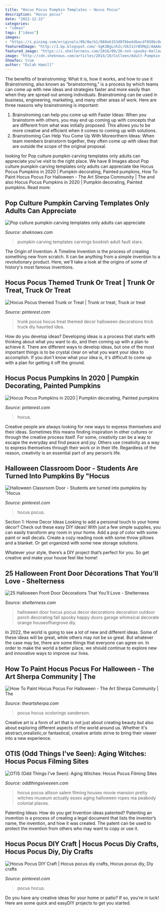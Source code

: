 ```yaml
---
title: "Hocus Pocus Pumpkin Templates ~ Hocus Pocus"
description: "Hocus pocus"
date: "2022-12-22"
categories:
- "ideas"
tags: ["ideas"]
images:
- "https://i.pinimg.com/originals/08/8e/b1/088eb153d8fbbe4dbacdf850bc0ec77d.jpg"
featuredImage: "http://3.bp.blogspot.com/-SgK3BgLnhZc/UkI3JrB5MqI/AAAAAAAADMM/5L01HthqufY/s1600/Hocus+Pocus+17.jpg"
featured_image: "https://i.shelterness.com/2016/09/26-not-spooky-Halloween-door-decor-in-orange-and-black.jpg"
image: "http://cdn.sheknows.com/articles/2014/10/Colleen/Adult-Pumpkin-Bookish.jpg"
ShowToc: true
author: "Eulah Hamill"
---
```



The benefits of brainstroming: What it is, how it works, and how to use it
Brainstroming, also known as “brainstorming,” is a process by which teams can come up with new ideas and strategies faster and more easily than when they are spread out among individuals. Brainstroming can be used in business, engineering, marketing, and many other areas of work. Here are three reasons why brainstroming is important: 
1. Brainstroming can help you come up with Faster Ideas: When you brainstorm with others, you may end up coming up with concepts that are different from what was initially proposed. This allows you to be more creative and efficient when it comes to coming up with solutions. 
2. Brainstroming Can Help You Come Up With Moreorthern Ideas: When team members brainstorm together, they often come up with ideas that are outside the scope of the original proposal.

	

		
looking for Pop culture pumpkin carving templates only adults can appreciate you've visit to the right place. We have 8 Images about Pop culture pumpkin carving templates only adults can appreciate like Hocus Pocus Pumpkins in 2020 | Pumpkin decorating, Painted pumpkins, How To Paint Hocus Pocus For Halloween - The Art Sherpa Community | The and also Hocus Pocus Pumpkins in 2020 | Pumpkin decorating, Painted pumpkins. Read more:
		
    
## Pop Culture Pumpkin Carving Templates Only Adults Can Appreciate

<img loading=lazy src="http://cdn.sheknows.com/articles/2014/10/Colleen/Adult-Pumpkin-Bookish.jpg" onerror="this.onerror=null;this.src='https://tse3.mm.bing.net/th?id=OIP.vTNQ6QQWcqzGRSE9HKKN4wHaEK&amp;pid=15.1';" alt="Pop culture pumpkin carving templates only adults can appreciate">

_Source: sheknows.com_

>pumpkin carving templates carvings bookish adult fault stars. 

	

The Origin of Invention: A Timeline
Invention is the process of creating something new from scratch. It can be anything from a simple invention to a revolutionary product. Here, we'll take a look at the origins of some of history's most famous inventions.

    
## Hocus Pocus Themed Trunk Or Treat | Trunk Or Treat, Truck Or Treat

<img loading=lazy src="https://i.pinimg.com/736x/92/d5/f8/92d5f8c7e4ae405aed22f41cfa682ec8.jpg" onerror="this.onerror=null;this.src='https://tse1.mm.bing.net/th?id=OIP.r6UZa0EnhaQlZlAZyI8QtQHaJ3&amp;pid=15.1';" alt="Hocus Pocus themed Trunk or Treat | Trunk or treat, Truck or treat">

_Source: pinterest.com_

>trunk pocus hocus treat themed decor halloween decorations trick truck diy haunted idea. 

	

How do you develop ideas?
Developing ideas is a process that starts with thinking about what you want to do, and then coming up with a plan to achieve it. There are different ways to develop ideas, but one of the most important things is to be crystal clear on what you want your idea to accomplish. If you don't know what your idea is, it's difficult to come up with a plan for getting it off the ground.

    
## Hocus Pocus Pumpkins In 2020 | Pumpkin Decorating, Painted Pumpkins

<img loading=lazy src="https://i.pinimg.com/736x/b0/d2/d6/b0d2d61932e750f915b695ae7bbab018.jpg" onerror="this.onerror=null;this.src='https://tse4.mm.bing.net/th?id=OIP.gR-QaSSRw26taN-GYqUzWwHaFj&amp;pid=15.1';" alt="Hocus Pocus Pumpkins in 2020 | Pumpkin decorating, Painted pumpkins">

_Source: pinterest.com_

>hocus. 

	

Creative people are always looking for new ways to express themselves and their ideas. Sometimes this means finding inspiration in other cultures or through the creative process itself. For some, creativity can be a way to escape the everyday and find peace and joy. Others use creativity as a way to express themselves through their work or in their life. Regardless of the reason, creativity is an essential part of any person’s life.

    
## Halloween Classroom Door - Students Are Turned Into Pumpkins By &quot;Hocus

<img loading=lazy src="https://i.pinimg.com/originals/eb/9b/95/eb9b958e1a2d7a7181f41a09f3f1d60b.jpg" onerror="this.onerror=null;this.src='https://tse2.mm.bing.net/th?id=OIP.PQsH3kM3J0wEvc3MFR-sPQHaJ4&amp;pid=15.1';" alt="Halloween Classroom Door - Students are turned into pumpkins by &quot;Hocus">

_Source: pinterest.com_

>hocus pocus. 

	

Section 1: Home Decor Ideas
Looking to add a personal touch to your home décor? Check out these easy DIY ideas!
With just a few simple supplies, you can easily transform any room in your home. Add a pop of color with some paint or wall decals. Create a cozy reading nook with some throw pillows and a blanket. Or get organized with some new storage solutions.

Whatever your style, there’s a DIY project that’s perfect for you. So get creative and make your house feel like home!

    
## 25 Halloween Front Door Décorations That You’ll Love - Shelterness

<img loading=lazy src="https://i.shelterness.com/2016/09/26-not-spooky-Halloween-door-decor-in-orange-and-black.jpg" onerror="this.onerror=null;this.src='https://tse3.mm.bing.net/th?id=OIP.5zZ1X6IMykVk9El6mhnmXwHaJ3&amp;pid=15.1';" alt="25 Halloween Front Door Décorations That You’ll Love - Shelterness">

_Source: shelterness.com_

>halloween door hocus pocus decor decorations decoration outdoor porch decorating fall spooky happy doors garage whimsical decorate orange houseofhargrove diy. 

	

In 2022, the world is going to see a lot of new and different ideas. Some of these ideas will be great, while others may not be so great. But whatever the case may be, there are some things that everyone can agree on. In order to make the world a better place, we should continue to explore new and innovative ways to improve our lives.

    
## How To Paint Hocus Pocus For Halloween - The Art Sherpa Community | The

<img loading=lazy src="https://theartsherpa.com/upimg/image/upimg_file/676/800" onerror="this.onerror=null;this.src='https://tse4.mm.bing.net/th?id=OIP.NrxZlhwPN4rl5svCCQL-GwHaJw&amp;pid=15.1';" alt="How To Paint Hocus Pocus For Halloween - The Art Sherpa Community | The">

_Source: theartsherpa.com_

>pocus hocus xcolorings sanderson. 

	

Creative art is a form of art that is not just about creating beauty but also about exploring different aspects of the world around us. Whether it's abstract,orealistic,or fantastical, creative artists strive to bring their viewer into a new experience.

    
## OTIS (Odd Things I&#039;ve Seen): Aging Witches: Hocus Pocus Filming Sites

<img loading=lazy src="http://3.bp.blogspot.com/-SgK3BgLnhZc/UkI3JrB5MqI/AAAAAAAADMM/5L01HthqufY/s1600/Hocus+Pocus+17.jpg" onerror="this.onerror=null;this.src='https://tse2.mm.bing.net/th?id=OIP.cQUSL4ngyY08Q7wpts7xqQHaD8&amp;pid=15.1';" alt="OTIS (Odd Things I&#039;ve Seen): Aging Witches: Hocus Pocus Filming Sites">

_Source: oddthingsiveseen.com_

>hocus pocus allison salem filming houses movie mansion pretty witches museum actually essex aging halloween ropes ma peabody colonial places. 

	

Patenting Ideas: How do you get Invention ideas patented?
Patenting an invention is a process of creating a legal document that lists the inventor’s name, the invention, and how it was created. The patent can be used to protect the invention from others who may want to copy or use it.

    
## Hocus Pocus DIY Craft | Hocus Pocus Diy Crafts, Hocus Pocus Diy, Diy Crafts

<img loading=lazy src="https://i.pinimg.com/originals/08/8e/b1/088eb153d8fbbe4dbacdf850bc0ec77d.jpg" onerror="this.onerror=null;this.src='https://tse3.mm.bing.net/th?id=OIP.hgFJlORuSGblqWOf6G8o7QHaKt&amp;pid=15.1';" alt="Hocus Pocus DIY Craft | Hocus pocus diy crafts, Hocus pocus diy, Diy crafts">

_Source: pinterest.com_

>pocus hocus. 

	

Do you have any creative ideas for your home or patio? If so, you're in luck! Here are some quick and easyDIY projects to get you started.

